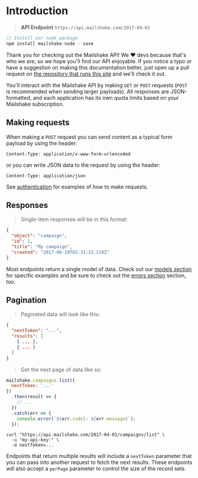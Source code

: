 # Introduction

> **API Endpoint**
> <code>https<span></span>://api.mailshake.com/2017-04-01</code>

```javascript
// Install our node package
npm install mailshake-node --save
```

Thank you for checking out the Mailshake API! We ♥️ devs because that's who we are, so we hope you'll find our API enjoyable. If you notice a typo or have a suggestion on making this documentation better, just open up a pull request on [the repository that runs this site](https://github.com/colinmathews/mailshake-api-docs) and we'll check it out.

You'll interact with the Mailshake API by making `GET` or `POST` requests (`POST` is recommended when sending larger payloads). All responses are JSON-formatted, and each application has its own quota limits based on your Mailshake subscription.

## Making requests

When making a `POST` request you can send content as a typical form payload by using the header:

`Content-Type: application/x-www-form-urlencoded`

or you can write JSON data to the request by using the header:

`Content-Type: application/json`

See [authentication](#Authentication) for examples of how to make requests.

## Responses

> Single-item responses will be in this format:

```json
{
  "object": "campaign",
  "id": 1,
  "title": "My campaign",
  "created": "2017-08-19T02:31:22.218Z"
}
```

Most endpoints return a single model of data. Check out our [models section](#Models) for specific examples and be sure to check out the [errors section](#Errors) section, too.

## Pagination

> Paginated data will look like this:

```json
{
  "nextToken": "...",
  "results": [
    { ... },
    { ... }
  ]
}
```

> Get the next page of data like so:

```javascript
mailshake.campaigns.list({
  nextToken: '...'
})
  .then(result => {
    // ...
  })
  .catch(err => {
    console.error(`${err.code}: ${err.message}`);
  });
```

```shell
curl "https://api.mailshake.com/2017-04-01/campaigns/list" \
  -u "my-api-key:" \
  -d nextToken=...
```

Endpoints that return multiple results will include a `nextToken` parameter that you can pass into another request to fetch the next results. These endpoints will also accept a `perPage` parameter to control the size of the record sets.

